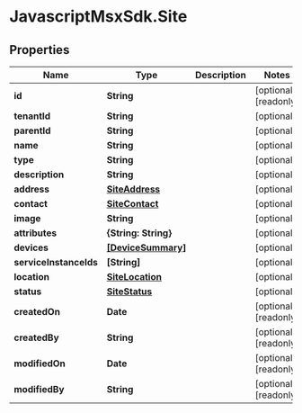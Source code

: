 # JavascriptMsxSdk.Site

## Properties

Name | Type | Description | Notes
------------ | ------------- | ------------- | -------------
**id** | **String** |  | [optional] [readonly] 
**tenantId** | **String** |  | [optional] 
**parentId** | **String** |  | [optional] 
**name** | **String** |  | [optional] 
**type** | **String** |  | [optional] 
**description** | **String** |  | [optional] 
**address** | [**SiteAddress**](SiteAddress.md) |  | [optional] 
**contact** | [**SiteContact**](SiteContact.md) |  | [optional] 
**image** | **String** |  | [optional] 
**attributes** | **{String: String}** |  | [optional] 
**devices** | [**[DeviceSummary]**](DeviceSummary.md) |  | [optional] 
**serviceInstanceIds** | **[String]** |  | [optional] 
**location** | [**SiteLocation**](SiteLocation.md) |  | [optional] 
**status** | [**SiteStatus**](SiteStatus.md) |  | [optional] 
**createdOn** | **Date** |  | [optional] [readonly] 
**createdBy** | **String** |  | [optional] [readonly] 
**modifiedOn** | **Date** |  | [optional] [readonly] 
**modifiedBy** | **String** |  | [optional] [readonly] 


